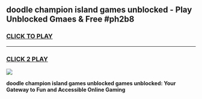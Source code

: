 
## doodle champion island games unblocked - Play Unblocked Gmaes & Free #ph2b8
<h3>
<a href="https://premium.freeplayer.one?title=doodle_champion_island_games_unblocked&ref=01M">CLICK TO PLAY</a></h3>
<hr>

<h3>
<a href="https://premium.freeplayer.one?title=doodle_champion_island_games_unblocked&ref=01M">CLICK 2 PLAY</a>
  
</h3>

<a href="https://premium.freeplayer.one?title=doodle_champion_island_games_unblocked&ref=01M"><img src="https://clearcache.store/games.png"></a>


**doodle champion island games unblocked games unblocked: Your Gateway to Fun and Accessible Online Gaming**
